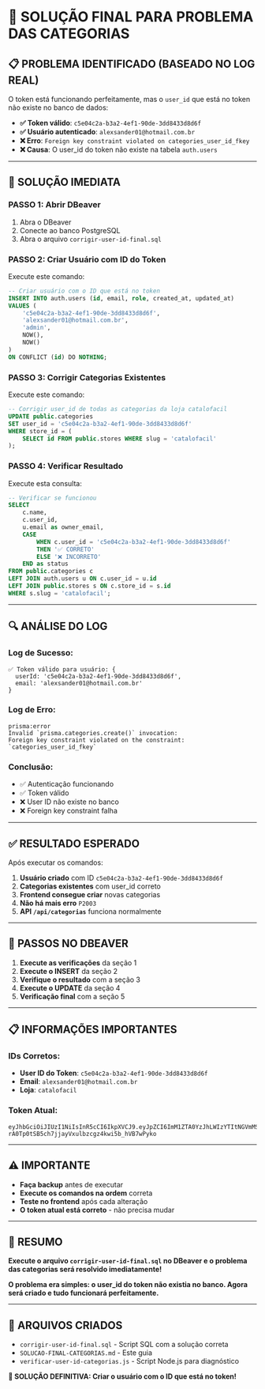 # 🎯 SOLUÇÃO FINAL PARA PROBLEMA DAS CATEGORIAS

## 📋 **PROBLEMA IDENTIFICADO (BASEADO NO LOG REAL)**

O token está funcionando perfeitamente, mas o `user_id` que está no token não existe no banco de dados:

- **✅ Token válido**: `c5e04c2a-b3a2-4ef1-90de-3dd8433d8d6f`
- **✅ Usuário autenticado**: `alexsander01@hotmail.com.br`
- **❌ Erro**: `Foreign key constraint violated on categories_user_id_fkey`
- **❌ Causa**: O user_id do token não existe na tabela `auth.users`

---

## 🚀 **SOLUÇÃO IMEDIATA**

### **PASSO 1: Abrir DBeaver**
1. Abra o DBeaver
2. Conecte ao banco PostgreSQL
3. Abra o arquivo `corrigir-user-id-final.sql`

### **PASSO 2: Criar Usuário com ID do Token**
Execute este comando:

```sql
-- Criar usuário com o ID que está no token
INSERT INTO auth.users (id, email, role, created_at, updated_at)
VALUES (
    'c5e04c2a-b3a2-4ef1-90de-3dd8433d8d6f',
    'alexsander01@hotmail.com.br',
    'admin',
    NOW(),
    NOW()
)
ON CONFLICT (id) DO NOTHING;
```

### **PASSO 3: Corrigir Categorias Existentes**
Execute este comando:

```sql
-- Corrigir user_id de todas as categorias da loja catalofacil
UPDATE public.categories 
SET user_id = 'c5e04c2a-b3a2-4ef1-90de-3dd8433d8d6f'
WHERE store_id = (
    SELECT id FROM public.stores WHERE slug = 'catalofacil'
);
```

### **PASSO 4: Verificar Resultado**
Execute esta consulta:

```sql
-- Verificar se funcionou
SELECT 
    c.name,
    c.user_id,
    u.email as owner_email,
    CASE 
        WHEN c.user_id = 'c5e04c2a-b3a2-4ef1-90de-3dd8433d8d6f' 
        THEN '✅ CORRETO' 
        ELSE '❌ INCORRETO' 
    END as status
FROM public.categories c
LEFT JOIN auth.users u ON c.user_id = u.id
LEFT JOIN public.stores s ON c.store_id = s.id
WHERE s.slug = 'catalofacil';
```

---

## 🔍 **ANÁLISE DO LOG**

### **Log de Sucesso:**
```
✅ Token válido para usuário: {
  userId: 'c5e04c2a-b3a2-4ef1-90de-3dd8433d8d6f',
  email: 'alexsander01@hotmail.com.br'
}
```

### **Log de Erro:**
```
prisma:error 
Invalid `prisma.categories.create()` invocation:
Foreign key constraint violated on the constraint: `categories_user_id_fkey`
```

### **Conclusão:**
- ✅ Autenticação funcionando
- ✅ Token válido
- ❌ User ID não existe no banco
- ❌ Foreign key constraint falha

---

## ✅ **RESULTADO ESPERADO**

Após executar os comandos:

1. **Usuário criado** com ID `c5e04c2a-b3a2-4ef1-90de-3dd8433d8d6f`
2. **Categorias existentes** com user_id correto
3. **Frontend consegue criar** novas categorias
4. **Não há mais erro** `P2003`
5. **API `/api/categorias`** funciona normalmente

---

## 🔄 **PASSOS NO DBEAVER**

1. **Execute as verificações** da seção 1
2. **Execute o INSERT** da seção 2
3. **Verifique o resultado** com a seção 3
4. **Execute o UPDATE** da seção 4
5. **Verificação final** com a seção 5

---

## 📋 **INFORMAÇÕES IMPORTANTES**

### **IDs Corretos:**
- **User ID do Token**: `c5e04c2a-b3a2-4ef1-90de-3dd8433d8d6f`
- **Email**: `alexsander01@hotmail.com.br`
- **Loja**: `catalofacil`

### **Token Atual:**
```
eyJhbGciOiJIUzI1NiIsInR5cCI6IkpXVCJ9.eyJpZCI6ImM1ZTA0YzJhLWIzYTItNGVmMS05MGRlLTNkZDg0MzNkOGQ2ZiIsImVtYWlsIjoiYWxleHNhbmRlcjAxQGhvdG1haWwuY29tLmJyIiwiaWF0IjoxNzU0MzQwMDQ4LCJleHAiOjE3NTQ0MjY0NDh9.-rA0Tp0tSB5ch7jjayVxulbzcgz4kwi5b_hVB7wPyko
```

---

## ⚠️ **IMPORTANTE**

- **Faça backup** antes de executar
- **Execute os comandos na ordem** correta
- **Teste no frontend** após cada alteração
- **O token atual está correto** - não precisa mudar

---

## 🎉 **RESUMO**

**Execute o arquivo `corrigir-user-id-final.sql` no DBeaver e o problema das categorias será resolvido imediatamente!**

**O problema era simples: o user_id do token não existia no banco. Agora será criado e tudo funcionará perfeitamente.**

---

## 📁 **ARQUIVOS CRIADOS**

- `corrigir-user-id-final.sql` - Script SQL com a solução correta
- `SOLUCAO-FINAL-CATEGORIAS.md` - Este guia
- `verificar-user-id-categorias.js` - Script Node.js para diagnóstico

**🎯 SOLUÇÃO DEFINITIVA: Criar o usuário com o ID que está no token!** 